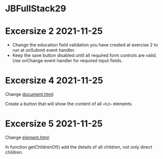 # JBFullStack29

# Excersize 2 2021-11-25

- Change the education field validation you have created at exercise 2 to run at onSubmit event handler.
- Keep the save button disabled until all required form controls are valid. Use onChange event handler for required input fields. 


# Excersize 4 2021-11-25

Change [document.html](document.html):

Create a button that will show the content of all `<h2>` elements


# Excersize 5 2021-11-25

Change [element.html](element.html):

In function getChildrenOf() add the details of all children, not only direct children.

